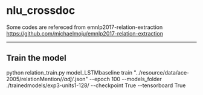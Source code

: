 # nlu_crossdoc

Some codes are refereced from emnlp2017-relation-extraction https://github.com/michaelmoju/emnlp2017-relation-extraction

---------------
Train the model
---------------
python relation_train.py model_LSTMbaseline train "../resource/data/ace-2005/relationMention/*/adj/*.json" --epoch 100 --models_folder ./trainedmodels/exp3-units1-128/ --checkpoint True --tensorboard True
